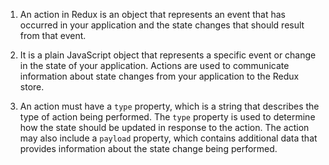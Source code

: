 1. An action in Redux is an object that represents an event that has occurred in your application and the state changes that should result from that event.

2. It is a plain JavaScript object that represents a specific event or change in the state of your application. Actions are used to communicate information about state changes from your application to the Redux store.

3. An action must have a `type` property, which is a string that describes the type of action being performed. The `type` property is used to determine how the state should be updated in response to the action. The action may also include a `payload` property, which contains additional data that provides information about the state change being performed.